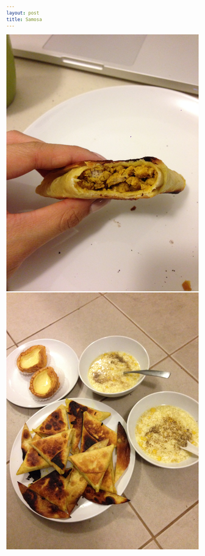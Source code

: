 ```yaml
---
layout: post
title: Samosa
---
```


<img class="food-photo" src="/themenu/images/food/2014-10-14.jpg">
<img class="food-photo" src="/themenu/images/food/2014-10-14(2).jpg">

